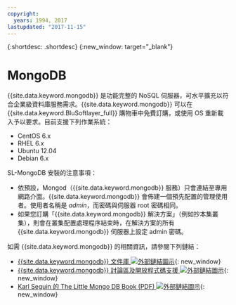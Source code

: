```yaml
---
copyright:
  years: 1994, 2017
lastupdated: "2017-11-15"
---
```


{:shortdesc: .shortdesc}
{:new_window: target="_blank"}

# MongoDB

{{site.data.keyword.mongodb}} 是功能完整的 NoSQL 伺服器，可水平擴充以符合企業級資料庫服務需求。{{site.data.keyword.mongodb}} 可以在 {{site.data.keyword.BluSoftlayer_full}} 購物車中免費訂購，或使用 OS 重新載入予以要求。目前支援下列作業系統：

* CentOS 6.x
* RHEL 6.x
* Ubuntu 12.04
* Debian 6.x

SL-MongoDB 安裝的注意事項：

* 依預設，Mongod（{{site.data.keyword.mongodb}} 服務）只會連結至專用網路介面。{{site.data.keyword.mongodb}} 會佈建一個預先配置的管理使用者。使用者名稱是 _admin_，而密碼與伺服器 root 密碼相同。
* 如果您訂購「{{site.data.keyword.mongodb}} 解決方案」（例如抄本集叢集），則會在叢集配置處理程序結束時，在解決方案的所有 {{site.data.keyword.mongodb}} 伺服器上設定 admin 密碼。

如需 {{site.data.keyword.mongodb}} 的相關資訊，請參閱下列鏈結： 

* [{{site.data.keyword.mongodb}} 文件庫 ![外部鏈結圖示](../../icons/launch-glyph.svg "外部鏈結圖示")](http://www.mongodb.org/display/DOCS/Home){: new_window}
* [{{site.data.keyword.mongodb}} 討論區及開放程式碼支援 ![外部鏈結圖示](../../icons/launch-glyph.svg "外部鏈結圖示")](https://groups.google.com/forum/?fromgroups#!forum/mongodb-user){: new_window}
* [Karl Seguin 的 The Little Mongo DB Book (PDF) ![外部鏈結圖示](../../icons/launch-glyph.svg "外部鏈結圖示")](http://openmymind.net/mongodb.pdf){: new_window}
